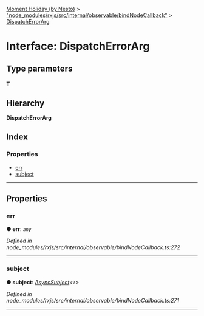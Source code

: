 [Moment Holiday (by Nesto)](../README.md) > ["node_modules/rxjs/src/internal/observable/bindNodeCallback"](../modules/_node_modules_rxjs_src_internal_observable_bindnodecallback_.md) > [DispatchErrorArg](../interfaces/_node_modules_rxjs_src_internal_observable_bindnodecallback_.dispatcherrorarg.md)

# Interface: DispatchErrorArg

## Type parameters
#### T 
## Hierarchy

**DispatchErrorArg**

## Index

### Properties

* [err](_node_modules_rxjs_src_internal_observable_bindnodecallback_.dispatcherrorarg.md#err)
* [subject](_node_modules_rxjs_src_internal_observable_bindnodecallback_.dispatcherrorarg.md#subject)

---

## Properties

<a id="err"></a>

###  err

**● err**: *`any`*

*Defined in node_modules/rxjs/src/internal/observable/bindNodeCallback.ts:272*

___
<a id="subject"></a>

###  subject

**● subject**: *[AsyncSubject](../classes/_node_modules_rxjs_src_internal_asyncsubject_.asyncsubject.md)<`T`>*

*Defined in node_modules/rxjs/src/internal/observable/bindNodeCallback.ts:271*

___

